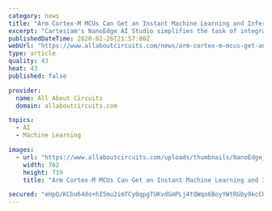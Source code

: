 ```yaml
---
category: news
title: "Arm Cortex-M MCUs Can Get an Instant Machine Learning and Inference Facelift with NanoEdge AI"
excerpt: "Cartesiam's NanoEdge AI Studio simplifies the task of integrating machine learning directly into everyday edge devices that are based on Arm Cortex-M MCUs. Cartesiam, a startup focused on AI at the edge, has announced NanoEdge AI Studio, the first integrated development environment (IDE) that enables easy machine learning (ML) and inference ..."
publishedDateTime: 2020-02-26T21:57:00Z
webUrl: "https://www.allaboutcircuits.com/news/arm-cortex-m-mcus-get-an-instant-machine-learning-facelift-with-nanoedge-ai/"
type: article
quality: 43
heat: 43
published: false

provider:
  name: All About Circuits
  domain: allaboutcircuits.com

topics:
  - AI
  - Machine Learning

images:
  - url: "https://www.allaboutcircuits.com/uploads/thumbnails/NanoEdge_AI_Studio_MCU.jpg"
    width: 762
    height: 719
    title: "Arm Cortex-M MCUs Can Get an Instant Machine Learning and Inference Facelift with NanoEdge AI"

secured: "eHpQ/KCbu64do+hI5mu2imTCy0qpgTUKvdGmPLj4tQWqo6BoyYWtRGby9kcCUqi6pNvEnyRbWVN9RmPlEv61vpnYieBNPIW8A/YbExJXUbEdR+KHzv5cbiPDPJ68iQlTJhKeeDFLoQwpsjlzQ8VkLelDIIeT8VJSCg0vipVDxxDj6G0g9g9Y0s5SYcel627dIO5u5ROlbMj7Y6Da75LgM4gZrbT4sXaPiOafVxIvZs9EV5rPdZZss7XvIP0SIHnm8wmzGcnliSkyVr/JfCHpoDWb+DJgT7z5qiYuo2p78U5GA5g/ZTPtVs4qMyDta4Gs;0rYrrlEusiUtjBU6XC1JFw=="
---
```


